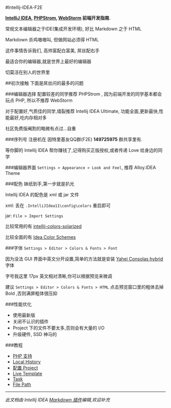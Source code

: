 #Intellij-IDEA-F2E

**[IntelliJ IDEA](http://www.jetbrains.com/idea), [PHPStrom](http://www.jetbrains.com/phpstorm), [WebStorm](http://www.jetbrains.com/webstorm) 前端开发指南.**

常规文本编辑器之于IDE(集成开发环境), 好比 Markdown 之于 HTML

Markdown 杀鸡嗷嗷叫, 但做网站必须得 HTML

这件事情告诉我们, 高帅富配白富美, 屌丝配右手

最适合你的编辑器,就是世界上最好的编辑器

切莫活在别人的世界里

##初次接触
下面是屌丝问的最多的问题

###编辑器选择
配置较差的同学推荐 PHPStrom , 因为前端开发的同学基本都会玩点 PHP, 所以不推荐 WebStorm

对于配置好,气质佳的同学,墙裂推荐 Intellij IDEA Ultimate, 功能全面,更新最快,性能最好,吃内存相对多

社区免费版阉割的略微有点过...自重

###序列号
注册机在 因特里基友QQ群(F2E) **149725975** 群共享里有.

等你脚的 Intellij IDEA 帮你赚钱了,记得购买正版授权,或者传递 Love 给身边的同学

###编辑器界面
`Settings > Appearance > Look and Feel`, 推荐 Alloy.IDEA Theme

###配色
妹纸到手,第一步就是扒光

Intellij IDEA 的配色是 xml 或 jar 文件

xml: 丢在 `.IntelliJIdea11\config\colors` 重启即可

jar: `File > Import Settings`

比较常用的有 [intellij-colors-solarized](https://github.com/jkaving/intellij-colors-solarized)

比较全面的有 [Idea Color Schemes](http://ideacolorschemes.com/)

###字体
`Settings > Editor > Colors & Fonts > Font`

因为没法 GUI 界面中英文分开设置,简单的方法就是安装 [Yahei Consolas hybrid](./resource/YaHei.Consolas.1.11b.ttf) 字体

字号我这里 17px 英文相对清晰,你可以根据预览来微调

建议 `Settings > Editor > Colors & Fonts > HTML` 点击预览窗口里的粗体去掉 Bold ,否则满屏粗体很压抑

###性能优化
* 使用最新版
* 关闭不认识的插件
* Project 下的文件不要太多,否则会有大量的 I/O
* 升级硬件, SSD 神马的

###教程
* [PHP 支持](http://ooxx.me/intellij-idea-php.orz)
* [Local History](http://ooxx.me/intellij-idea-local-history.orz)
* [配置 Project](http://ooxx.me/intellij-idea-project.orz)
* [Live Template](http://ooxx.me/intellij-idea-live-template.orz)
* [Task](http://ooxx.me/intellij-idea-task.orz)
* [File Path](http://ooxx.me/intellij-idea-file-path.orz)

---

*此文档由 Intellij IDEA [Markdown 插件](https://github.com/nicoulaj/idea-markdown)编辑,欢迎补充*
